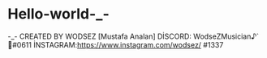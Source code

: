 # Hello-world-_-
-_-
CREATED BY WODSEZ [Mustafa Analan]
DİSCORD: WodseZMusician♪`🌼#0611
İNSTAGRAM:https://www.instagram.com/wodsez/
#1337

